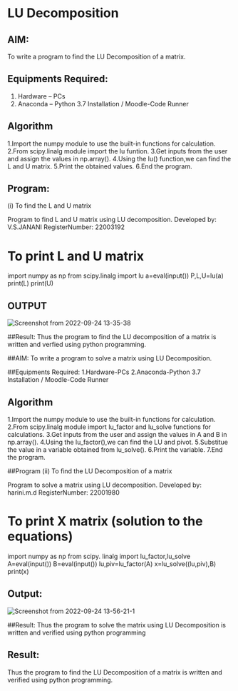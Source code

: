 # LU Decomposition 

## AIM:
To write a program to find the LU Decomposition of a matrix.

## Equipments Required:
1. Hardware – PCs
2. Anaconda – Python 3.7 Installation / Moodle-Code Runner

## Algorithm
1.Import the numpy module to use the built-in functions for calculation.
2.From scipy.linalg module import the lu funtion.
3.Get inputs from the user and assign the values in np.array().
4.Using the lu() function,we can find the L and U matrix.
5.Print the obtained values.
6.End the program.

## Program:
(i) To find the L and U matrix

Program to find L and U matrix using LU decomposition.
Developed by: V.S.JANANI
RegisterNumber: 22003192 

# To print L and U matrix
import numpy as np
from scipy.linalg import lu
a=eval(input()) 
P,L,U=lu(a) 
print(L)
print(U)


##  OUTPUT
![Screenshot from 2022-09-24 13-35-38](https://user-images.githubusercontent.com/113497680/192087625-46068974-7953-4d4a-b93e-0f99cb106113.png)

##Result:
Thus the program to find the LU decomposition of a matrix is written and verfied using python programming.

##AIM:
To write a program to solve a matrix using LU Decomposition.

##Equipments Required:
1.Hardware-PCs
2.Anaconda-Python 3.7 Installation / Moodle-Code Runner

## Algorithm
1.Import the numpy module to use the built-in functions for calculation.
2.From scipy.linalg module import lu_factor and lu_solve functions for calculations.
3.Get inputs from the user and assign the values in A and B in np.array().
4.Using the lu_factor(),we can find the LU and pivot.
5.Substitue the value in a variable obtained from lu_solve().
6.Print the variable.
7.End the program.

##Program
(ii) To find the LU Decomposition of a matrix

Program to solve a matrix using LU decomposition.
Developed by: harini.m.d
RegisterNumber: 22001980

# To print X matrix (solution to the equations)
import numpy as np
from scipy. linalg import lu_factor,lu_solve
A=eval(input())
B=eval(input())
lu,piv=lu_factor(A)
x=lu_solve((lu,piv),B)
print(x)



## Output:
![Screenshot from 2022-09-24 13-56-21-1](https://user-images.githubusercontent.com/113497680/192088423-7036ad07-00dc-40e0-9af2-ad84a8f32448.png)

##Result:
Thus the program to solve the matrix using LU Decomposition is written and verified using python programming


## Result:
Thus the program to find the LU Decomposition of a matrix is written and verified using python programming.
